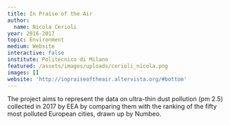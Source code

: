 ```yaml
---
title: In Praise of the Air
author:
  name: Nicola Cerioli
year: 2016-2017
topic: Environment
medium: Website
interactive: false
institute: Politecnico di Milano
featured: /assets/images/uploads/cerioli_nicola.png
images: []
website: 'http://inpraiseoftheair.altervista.org/#bottom'
---
```

The project aims to represent the data on ultra-thin dust pollution (pm 2.5) collected in 2017 by EEA by comparing them with the ranking of the fifty most polluted European cities, drawn up by Numbeo.
